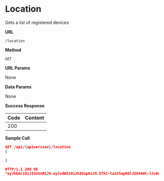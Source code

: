 # Location

Gets a list of registered devices

**URL**

  `/location`

**Method**

  `GET`

**URL Params**

  None

**Data Params**

  None

**Success Response**

| Code | Content   |
| ---  |:------    |
| 200  |  |

**Sample Call**

```json
GET /api/{apiversion}/location
{

}

HTTP/1.1 200 OK
"eyJhbGciOiJIUzUxMiJ9.eyJzdWIiOiJhZG1pbiJ9.O7hC-ta225epRQlJZO44WC-l2cWohKnJ8lkmlOQpw8Z_xYiwJ6-qDUhHeJEZH9DmwIwz_jD77sj1kQUkXHsbOg"
```
